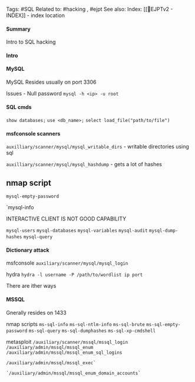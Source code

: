Tags: #SQL
Related to: #hacking , #ejpt
See also: 
Index: [[📁EJPTv2 - INDEX]] - index location 

#### Summary
Intro to SQL hacking

#### Intro

#### MySQL

MySQL Resides usually on port 3306

Issues - Null password
`mysql -h <ip> -u root` 

#### SQL cmds
`show databases;`
`use <db_name>;`
`select load_file("path/to/file")`


#### msfconsole scanners
`auxilliary/scanner/mysql/mysql_writable_dirs` - writable directories using sql

`auxilliary/scanner/mysql/mysql_hashdump` - gets a lot of hashes

## nmap script

`mysql-empty-password`

`mysql-info

INTERACTIVE CLIENT IS NOT GOOD CAPABILITY

`mysql-users`
`mysql-databases`
`mysql-variables`
`mysql-audit`
`mysql-dump-hashes`
`mysql-query`


#### Dictionary attack

msfconsole
	`auxiliary/scanner/mysql/mysql_login`

hydra
`hydra -l username -P /path/to/wordlist ip port`

There are ither ways 

#### MSSQL

Gnerally resides on 1433

nmap scripts
	`ms-sql-info`
	`ms-sql-ntlm-info`
	`ms-sql-brute`
	`ms-sql-empty-password`
	`ms-sql-query`
	`ms-sql-dumphashes`
	`ms-sql-xp-cmdshell`	

metasploit
	`/auxiliary/scanner/mssql/mssql_login`
	`/auxiliary/admin/mssql/mssql_enum`
	`/auxiliary/admin/mssql/mssql_enum_sql_logins`

	/auxiliary/admin/mssql/mssql_exec`

	`/auxiliary/admin/mssql/mssql_enum_domain_accounts`